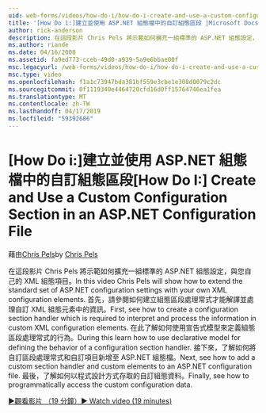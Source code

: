 ```yaml
---
uid: web-forms/videos/how-do-i/how-do-i-create-and-use-a-custom-configuration-section-in-an-aspnet-configuration-file
title: '[How Do i:]建立並使用 ASP.NET 組態檔中的自訂組態區段 |Microsoft Docs'
author: rick-anderson
description: 在這段影片 Chris Pels 將示範如何擴充一組標準的 ASP.NET 組態設定，與您自己的 XML 組態項目。 首先，請參閱如何...
ms.author: riande
ms.date: 04/16/2008
ms.assetid: fa9ed773-cceb-49d0-a939-5a9e6bbae00f
msc.legacyurl: /web-forms/videos/how-do-i/how-do-i-create-and-use-a-custom-configuration-section-in-an-aspnet-configuration-file
msc.type: video
ms.openlocfilehash: f1a1c73947bda381bf559e3cbe1e308d0079c2dc
ms.sourcegitcommit: 0f1119340e4464720cfd16d0ff15764746ea1fea
ms.translationtype: MT
ms.contentlocale: zh-TW
ms.lasthandoff: 04/17/2019
ms.locfileid: "59392686"
---
```

# <a name="how-do-i-create-and-use-a-custom-configuration-section-in-an-aspnet-configuration-file"></a><span data-ttu-id="ce2f8-104">[How Do i:]建立並使用 ASP.NET 組態檔中的自訂組態區段</span><span class="sxs-lookup"><span data-stu-id="ce2f8-104">[How Do I:] Create and Use a Custom Configuration Section in an ASP.NET Configuration File</span></span>

<span data-ttu-id="ce2f8-105">藉由[Chris Pels](https://twitter.com/chrispels)</span><span class="sxs-lookup"><span data-stu-id="ce2f8-105">by [Chris Pels](https://twitter.com/chrispels)</span></span>

<span data-ttu-id="ce2f8-106">在這段影片 Chris Pels 將示範如何擴充一組標準的 ASP.NET 組態設定，與您自己的 XML 組態項目。</span><span class="sxs-lookup"><span data-stu-id="ce2f8-106">In this video Chris Pels will show how to extend the standard set of ASP.NET configuration settings with your own XML configuration elements.</span></span> <span data-ttu-id="ce2f8-107">首先，請參閱如何建立組態區段處理常式才能解譯並處理自訂 XML 組態元素中的資訊。</span><span class="sxs-lookup"><span data-stu-id="ce2f8-107">First, see how to create a configuration section handler which is required to interpret and process the information in custom XML configuration elements.</span></span> <span data-ttu-id="ce2f8-108">在此了解如何使用宣告式模型來定義組態區段處理常式的行為。</span><span class="sxs-lookup"><span data-stu-id="ce2f8-108">During this learn how to use declarative model for defining the behavior of a configuration section handler.</span></span> <span data-ttu-id="ce2f8-109">接下來，了解如何將自訂區段處理常式和自訂項目新增至 ASP.NET 組態檔。</span><span class="sxs-lookup"><span data-stu-id="ce2f8-109">Next, see how to add a custom section handler and custom elements to an ASP.NET configuration file.</span></span> <span data-ttu-id="ce2f8-110">最後，了解如何以程式設計方式存取的自訂組態資料。</span><span class="sxs-lookup"><span data-stu-id="ce2f8-110">Finally, see how to programmatically access the custom configuration data.</span></span>

[<span data-ttu-id="ce2f8-111">&#9654;觀看影片 （19 分鐘）</span><span class="sxs-lookup"><span data-stu-id="ce2f8-111">&#9654; Watch video (19 minutes)</span></span>](https://channel9.msdn.com/Blogs/ASP-NET-Site-Videos/how-do-i-create-and-use-a-custom-configuration-section-in-an-aspnet-configuration-file)
